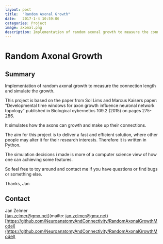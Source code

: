 ```yaml
---
layout: post
title:  "Random Axonal Growth"
date:   2017-1-4 10:59:06
categories: Project
image: axonal.png
description: Implementation of random axonal growth to measure the connection length and simulate the growth.
---
```

# Random Axonal Growth

## Summary
Implementation of random axonal growth to measure the connection length and simulate the growth.

This project is based on the paper from Sol Lims and Marcus Kaisers paper: “Developmental time windows for axon growth influence neuronal network topology” published in Biological cybernetics 109.2 (2015) on pages 275-286.

It simulates how the axons can growth and make up their connections.

The aim for this project is to deliver a fast and efficient solution, where other people may alter it for their research interests. Therefore it is written in Python.

The simulation decisions i made is more of a computer science view of how one can achieving some features.

So feel free to toy around and contact me if you have questions or find bugs or something else.

Thanks, Jan

## Contact  
Jan Zelmer  
[jan.zelmer@gmx.net](mailto: jan.zelmer@gmx.net)  
[https://github.com/NeuroanatomyAndConnectivity/RandomAxonalGrowthModel](https://github.com/NeuroanatomyAndConnectivity/RandomAxonalGrowthModel)  
